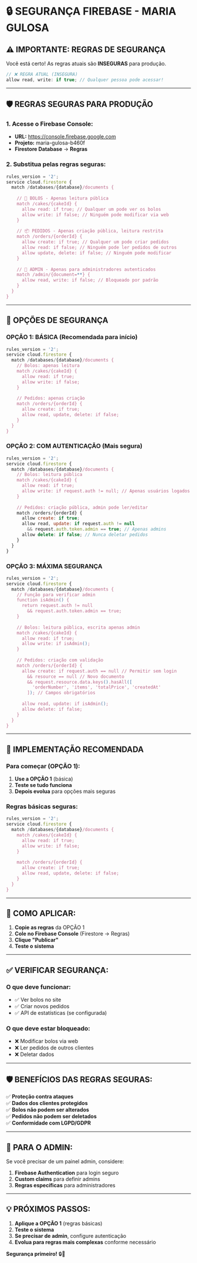 # 🔒 **SEGURANÇA FIREBASE - MARIA GULOSA**

## ⚠️ **IMPORTANTE: REGRAS DE SEGURANÇA**

Você está certo! As regras atuais são **INSEGURAS** para produção.

```javascript
// ❌ REGRA ATUAL (INSEGURA)
allow read, write: if true; // Qualquer pessoa pode acessar!
```

---

## 🛡️ **REGRAS SEGURAS PARA PRODUÇÃO**

### **1. Acesse o Firebase Console:**
- **URL:** https://console.firebase.google.com
- **Projeto:** maria-gulosa-b460f
- **Firestore Database** → **Regras**

### **2. Substitua pelas regras seguras:**

```javascript
rules_version = '2';
service cloud.firestore {
  match /databases/{database}/documents {
    
    // 🎂 BOLOS - Apenas leitura pública
    match /cakes/{cakeId} {
      allow read: if true; // Qualquer um pode ver os bolos
      allow write: if false; // Ninguém pode modificar via web
    }
    
    // 📦 PEDIDOS - Apenas criação pública, leitura restrita
    match /orders/{orderId} {
      allow create: if true; // Qualquer um pode criar pedidos
      allow read: if false; // Ninguém pode ler pedidos de outros
      allow update, delete: if false; // Ninguém pode modificar
    }
    
    // 👤 ADMIN - Apenas para administradores autenticados
    match /admin/{document=**} {
      allow read, write: if false; // Bloqueado por padrão
    }
  }
}
```

---

## 🔐 **OPÇÕES DE SEGURANÇA**

### **OPÇÃO 1: BÁSICA (Recomendada para início)**
```javascript
rules_version = '2';
service cloud.firestore {
  match /databases/{database}/documents {
    // Bolos: apenas leitura
    match /cakes/{cakeId} {
      allow read: if true;
      allow write: if false;
    }
    
    // Pedidos: apenas criação
    match /orders/{orderId} {
      allow create: if true;
      allow read, update, delete: if false;
    }
  }
}
```

### **OPÇÃO 2: COM AUTENTICAÇÃO (Mais segura)**
```javascript
rules_version = '2';
service cloud.firestore {
  match /databases/{database}/documents {
    // Bolos: leitura pública
    match /cakes/{cakeId} {
      allow read: if true;
      allow write: if request.auth != null; // Apenas usuários logados
    }
    
    // Pedidos: criação pública, admin pode ler/editar
    match /orders/{orderId} {
      allow create: if true;
      allow read, update: if request.auth != null 
        && request.auth.token.admin == true; // Apenas admins
      allow delete: if false; // Nunca deletar pedidos
    }
  }
}
```

### **OPÇÃO 3: MÁXIMA SEGURANÇA**
```javascript
rules_version = '2';
service cloud.firestore {
  match /databases/{database}/documents {
    // Função para verificar admin
    function isAdmin() {
      return request.auth != null 
        && request.auth.token.admin == true;
    }
    
    // Bolos: leitura pública, escrita apenas admin
    match /cakes/{cakeId} {
      allow read: if true;
      allow write: if isAdmin();
    }
    
    // Pedidos: criação com validação
    match /orders/{orderId} {
      allow create: if request.auth == null // Permitir sem login
        && resource == null // Novo documento
        && request.resource.data.keys().hasAll([
          'orderNumber', 'items', 'totalPrice', 'createdAt'
        ]); // Campos obrigatórios
      
      allow read, update: if isAdmin();
      allow delete: if false;
    }
  }
}
```

---

## 🚀 **IMPLEMENTAÇÃO RECOMENDADA**

### **Para começar (OPÇÃO 1):**
1. **Use a OPÇÃO 1** (básica)
2. **Teste se tudo funciona**
3. **Depois evolua** para opções mais seguras

### **Regras básicas seguras:**
```javascript
rules_version = '2';
service cloud.firestore {
  match /databases/{database}/documents {
    match /cakes/{cakeId} {
      allow read: if true;
      allow write: if false;
    }
    
    match /orders/{orderId} {
      allow create: if true;
      allow read, update, delete: if false;
    }
  }
}
```

---

## 🔧 **COMO APLICAR:**

1. **Copie as regras** da OPÇÃO 1
2. **Cole no Firebase Console** (Firestore → Regras)
3. **Clique "Publicar"**
4. **Teste o sistema**

---

## ✅ **VERIFICAR SEGURANÇA:**

### **O que deve funcionar:**
- ✅ Ver bolos no site
- ✅ Criar novos pedidos
- ✅ API de estatísticas (se configurada)

### **O que deve estar bloqueado:**
- ❌ Modificar bolos via web
- ❌ Ler pedidos de outros clientes
- ❌ Deletar dados

---

## 🛡️ **BENEFÍCIOS DAS REGRAS SEGURAS:**

✅ **Proteção contra ataques**  
✅ **Dados dos clientes protegidos**  
✅ **Bolos não podem ser alterados**  
✅ **Pedidos não podem ser deletados**  
✅ **Conformidade com LGPD/GDPR**  

---

## 📱 **PARA O ADMIN:**

Se você precisar de um painel admin, considere:

1. **Firebase Authentication** para login seguro
2. **Custom claims** para definir admins
3. **Regras específicas** para administradores

---

## 💡 **PRÓXIMOS PASSOS:**

1. **Aplique a OPÇÃO 1** (regras básicas)
2. **Teste o sistema**
3. **Se precisar de admin**, configure autenticação
4. **Evolua para regras mais complexas** conforme necessário

**Segurança primeiro!** 🔒🎂 